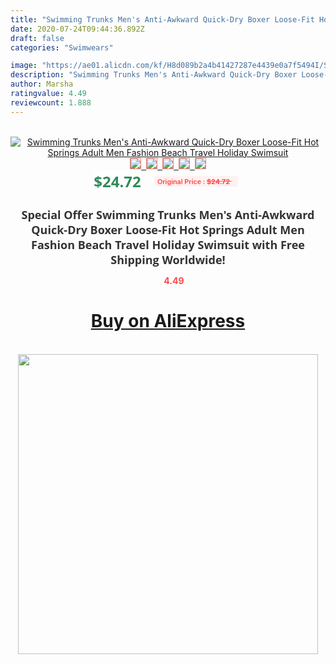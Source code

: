 ```yaml
---
title: "Swimming Trunks Men's Anti-Awkward Quick-Dry Boxer Loose-Fit Hot Springs Adult Men Fashion Beach Travel Holiday Swimsuit"
date: 2020-07-24T09:44:36.892Z
draft: false
categories: "Swimwears"

image: "https://ae01.alicdn.com/kf/H8d089b2a4b41427287e4439e0a7f5494I/Swimming-Trunks-Men-s-Anti-Awkward-Quick-Dry-Boxer-Loose-Fit-Hot-Springs-Adult-Men-Fashion.jpg"
description: "Swimming Trunks Men's Anti-Awkward Quick-Dry Boxer Loose-Fit Hot Springs Adult Men Fashion Beach Travel Holiday Swimsuit"
author: Marsha
ratingvalue: 4.49
reviewcount: 1.888
---
```

<br>
<div style="text-align: center;">
<a href="https://s.click.aliexpress.com/e/_9yElsh" target="_blank" rel="nofollow noopener noreferrer"><img alt="Swimming Trunks Men's Anti-Awkward Quick-Dry Boxer Loose-Fit Hot Springs Adult Men Fashion Beach Travel Holiday Swimsuit" class="magnifier-image" src="https://ae01.alicdn.com/kf/H8d089b2a4b41427287e4439e0a7f5494I/Swimming-Trunks-Men-s-Anti-Awkward-Quick-Dry-Boxer-Loose-Fit-Hot-Springs-Adult-Men-Fashion.jpg_640x640.jpg">
<br>
<img style="border:1px solid salmon" src="https://ae01.alicdn.com/kf/H8d089b2a4b41427287e4439e0a7f5494I/Swimming-Trunks-Men-s-Anti-Awkward-Quick-Dry-Boxer-Loose-Fit-Hot-Springs-Adult-Men-Fashion.jpg_120x120.jpg">&nbsp;&nbsp;<img style="border:1px solid salmon" src="https://ae01.alicdn.com/kf/H21efa3e3014d4c1d85a3de3f060af7c5u/Swimming-Trunks-Men-s-Anti-Awkward-Quick-Dry-Boxer-Loose-Fit-Hot-Springs-Adult-Men-Fashion.jpg_120x120.jpg">&nbsp;&nbsp;<img style="border:1px solid salmon" src="_120x120.jpg">&nbsp;&nbsp;<img style="border:1px solid salmon" src="_120x120.jpg">&nbsp;&nbsp;<img style="border:1px solid salmon" src="https://ae01.alicdn.com/kf/H0a97355ca6b94433a2dbcd4fb52f1206Q/Swimming-Trunks-Men-s-Anti-Awkward-Quick-Dry-Boxer-Loose-Fit-Hot-Springs-Adult-Men-Fashion.jpg_120x120.jpg"></a></div><br0>
<div style="text-align: center;"><span style="background-color: white; border: 0px; box-sizing: border-box; color: seagreen; display: inline-block; font-family: &quot;open sans&quot; , &quot;arial&quot; , &quot;helvetica&quot; , sans-serif , &quot;heiti&quot;; font-size: 24px; font-stretch: inherit; font-weight: 700; line-height: inherit; margin: 0px 10px 0px 0px; padding: 0px; vertical-align: middle;">$24.72 </span>
<span style="background: rgb(255 , 241 , 241); border-radius: 3px; border: 0px; box-sizing: border-box; color: #ff4747; display: inline-block; font-family: inherit; font-size: 12px; font-stretch: inherit; font-style: inherit; font-variant: inherit; font-weight: 600; line-height: inherit; margin: 0px; padding: 2px 5px; transform: scale(0.9); vertical-align: middle;">Original Price : <b style="text-decoration: line-through;">$24.72 </b> &nbsp;&nbsp;</span></div>
<h1 style="color: #333333; display: inline-block; font-family: &quot;open sans&quot; , &quot;arial&quot; , &quot;helvetica&quot; , sans-serif , &quot;heiti&quot;; font-size: 18px; font-stretch: inherit; font-weight: 700; text-align: center;">Special Offer Swimming Trunks Men's Anti-Awkward Quick-Dry Boxer Loose-Fit Hot Springs Adult Men Fashion Beach Travel Holiday Swimsuit with Free Shipping Worldwide!</h1>
<div style="color: #ff4747; text-align: center;">
<img src="https://4.bp.blogspot.com/-M0ZcTcb-5uY/XleCXlxnR4I/AAAAAAAAAEc/OrjgMkXV1oMQFaCRZj5HQwOCBcu3w1FegCPcBGAYYCw/s1600/star.png" style="height: 15px;">&nbsp;<b>4.49</b></div>
<div class="button_cont" align="center"><a class="buynow_a" href="https://s.click.aliexpress.com/e/_9yElsh" target="_blank" rel="nofollow noopener noreferrer"><H1>Buy on AliExpress</H1></a></div><br>
<div class="separator" style="clear: both; text-align: center;">
<img src="https://lh3.googleusercontent.com/-pTy5HemUv9M/XlePHvY0dAI/AAAAAAAAAE4/0nX5iRUoIWY8eMW9Dpxeirr157OZliDIgCLcBGAsYHQ/s1600/badge.gif" width="480">
</div>
